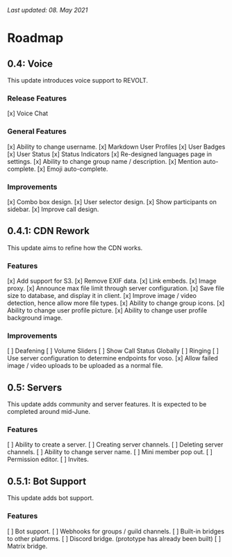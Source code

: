 *Last updated: 08. May 2021*

# Roadmap

## 0.4: Voice

This update introduces voice support to REVOLT.

### Release Features

[x]  Voice Chat

### General Features

[x]  Ability to change username.
[x]  Markdown User Profiles
[x]  User Badges
[x]  User Status
  [x]  Status Indicators
[x]  Re-designed languages page in settings.
[x]  Ability to change group name / description.
[x]  Mention auto-complete.
[x]  Emoji auto-complete.

### Improvements

[x]  Combo box design.
[x]  User selector design.
[x]  Show participants on sidebar.
[x]  Improve call design.

## 0.4.1: CDN Rework

This update aims to refine how the CDN works.

### Features

[x]  Add support for S3.
[x]  Remove EXIF data.
[x]  Link embeds.
[x]  Image proxy.
[x]  Announce max file limit through server configuration.
[x]  Save file size to database, and display it in client.
[x]  Improve image / video detection, hence allow more file types.
[x]  Ability to change group icons.
[x]  Ability to change user profile picture.
[x]  Ability to change user profile background image.

### Improvements

[ ]  Deafening
[ ]  Volume Sliders
[ ]  Show Call Status Globally
[ ]  Ringing
[ ]  Use server configuration to determine endpoints for voso.
[x]  Allow failed image / video uploads to be uploaded as a normal file.

## 0.5: Servers

This update adds community and server features. It is expected to be completed around mid-June.

### Features

[ ]  Ability to create a server.
[ ]  Creating server channels.
[ ]  Deleting server channels.
[ ]  Ability to change server name.
[ ]  Mini member pop out.
[ ]  Permission editor.
[ ]  Invites.

## 0.5.1: Bot Support

This update adds bot support.

### Features

[ ]  Bot support.
[ ]  Webhooks for groups / guild channels.
[ ]  Built-in bridges to other platforms.
  [ ]  Discord bridge. (prototype has already been built)
  [ ]  Matrix bridge.
